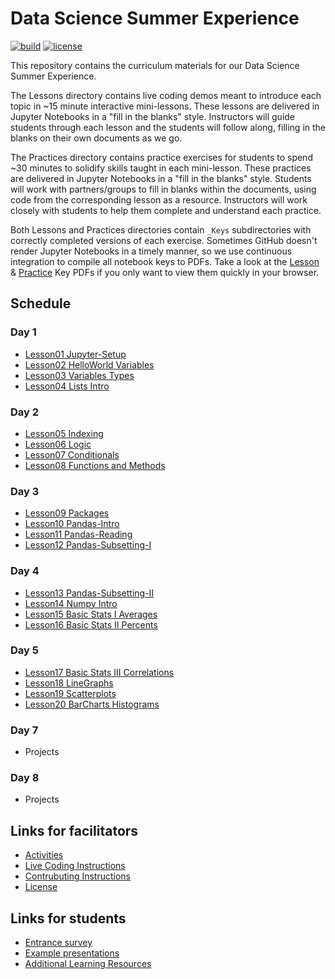 # Data Science Summer Experience

[![build](https://github.com/GWC-DCMB/SummerExperience/workflows/build/badge.svg)](https://github.com/GWC-DCMB/SummerExperience/actions)
[![license](https://img.shields.io/badge/license-MIT-blue.svg)](LICENSE.md)

This repository contains the curriculum materials for our Data Science Summer Experience.

The Lessons directory contains live coding demos meant to introduce each topic in ~15 minute interactive mini-lessons. These lessons are delivered in Jupyter Notebooks in a "fill in the blanks" style. Instructors will guide students through each lesson and the students will follow along, filling in the blanks on their own documents as we go.

The Practices directory contains practice exercises for students to spend ~30 minutes to solidify skills taught in each mini-lesson. These practices are delivered in Jupyter Notebooks in a "fill in the blanks" style. Students will work with partners/groups to fill in blanks within the documents, using code from the corresponding lesson as a resource. Instructors will work closely with students to help them complete and understand each practice.

Both Lessons and Practices directories contain `_Keys` subdirectories with correctly completed versions of each exercise. Sometimes GitHub doesn't render Jupyter Notebooks in a timely manner, so we use continuous integration to compile all notebook keys to PDFs. Take a look at the [Lesson](Lessons/_Keys/pdf) & [Practice](Lessons/_Keys/pdf) Key PDFs if you only want to view them quickly in your browser.

## Schedule

### Day 1
- [Lesson01 Jupyter-Setup](Lessons/Lesson01_Jupyter-Setup.md)
- [Lesson02 HelloWorld Variables](Lessons/Lesson02_HelloWorld_Variables.ipynb)
- [Lesson03 Variables Types](Lessons/Lesson03_Variables_Types.ipynb)
- [Lesson04 Lists Intro](Lessons/Lesson04_Lists_Intro.ipynb)

### Day 2
- [Lesson05 Indexing](Lessons/Lesson05_Indexing.ipynb)
- [Lesson06 Logic](Lessons/Lesson06_Logic.ipynb)
- [Lesson07 Conditionals](Lessons/Lesson07_Conditionals.ipynb)
- [Lesson08 Functions and Methods](Lessons/Lesson08_Functions_and_Methods.ipynb)

### Day 3
- [Lesson09 Packages](Lessons/Lesson09_Packages.ipynb)
- [Lesson10 Pandas-Intro](Lessons/Lesson10_Pandas-Intro.ipynb)
- [Lesson11 Pandas-Reading](Lessons/Lesson11_Pandas-Reading.ipynb)
- [Lesson12 Pandas-Subsetting-I](Lessons/Lesson12_Pandas-Subsetting-I.ipynb)

### Day 4
- [Lesson13 Pandas-Subsetting-II](Lessons/Lesson13_Pandas-Subsetting-II.ipynb)
- [Lesson14 Numpy Intro](Lessons/Lesson14_Numpy_Intro.ipynb)
- [Lesson15 Basic Stats I Averages](Lessons/Lesson15_Basic_Stats_I_Averages.ipynb)
- [Lesson16 Basic Stats II Percents](Lessons/Lesson16_Basic_Stats_II_Percents.ipynb)

### Day 5
- [Lesson17 Basic Stats III Correlations](Lessons/Lesson17_Basic_Stats_III_Correlations.ipynb)
- [Lesson18 LineGraphs](Lessons/Lesson18_LineGraphs.ipynb)
- [Lesson19 Scatterplots](Lessons/Lesson19_Scatterplots.ipynb)
- [Lesson20 BarCharts Histograms](Lessons/Lesson20_BarCharts_Histograms.ipynb)

### Day 7
- Projects

### Day 8
- Projects

## Links for facilitators

- [Activities](Activites/)
- [Live Coding Instructions](https://gist.github.com/zmml/402f7d362112bcea1e19eee63bcac0ee)
- [Contrubuting Instructions](https://github.com/gwc-dcmb/gwc-dcmb/CONTRIBUTING.md)
- [License](https://github.com/gwc-dcmb/gwc-dcmb/LICENSE.md)

## Links for students

- [Entrance survey](https://forms.gle/gXLj62T7bEMFipdv7)
- [Example presentations](https://drive.google.com/open?id=1Rn10NGdVKYw5c9LaWQHT5BOJnrapmYbdsoBoHqs2myQ)
- [Additional Learning Resources](https://github.com/gwc-dcmb/gwc-dcmb/resources.md)

